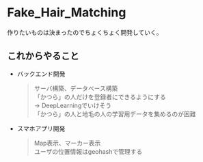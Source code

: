 # Fake_Hair_Matching
作りたいものは決まったのでちょくちょく開発していく。

## これからやること  
- バックエンド開発  
  > サーバ構築、データベース構築  
  > 「かつら」の人だけを登録者にできるようにする  
  >  -> DeepLearningでいけそう  
  > 「かつら」の人と地毛の人の学習用データを集めるのが困難  


- スマホアプリ開発
  > Map表示、マーカー表示  
  > ユーザの位置情報はgeohashで管理する  


